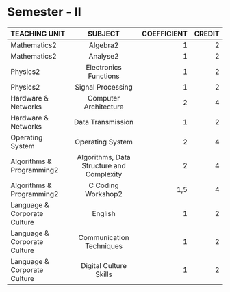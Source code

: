# Semester - Ⅱ
| TEACHING UNIT                | SUBJECT                      | COEFFICIENT |CREDIT    |
|:--------                     |:--------:                    | --------:   |--------: |
| Mathematics2                 | Algebra2                     |     1  |    2 |
| Mathematics2                 | Analyse2                     |     1  |    2 |
| Physics2                     | Electronics Functions        |     1    |    2 |
| Physics2                     | Signal Processing            |     1    |    2 |   
| Hardware & Networks          | Computer Architecture        |     2    |    4 |
| Hardware & Networks          | Data Transmission            |     1  |    2 |
| Operating System             | Operating System             |     2    |    4 |
| Algorithms & Programming2    | Algorithms, Data Structure and Complexity  |     2    |    4 |
| Algorithms & Programming2    | C Coding Workshop2           |     1,5  |    4 |
| Language & Corporate Culture | English                      |     1    |    2 |
| Language & Corporate Culture | Communication Techniques     |     1    |    2 |
| Language & Corporate Culture | 	Digital Culture Skills    |     1    |    2 |